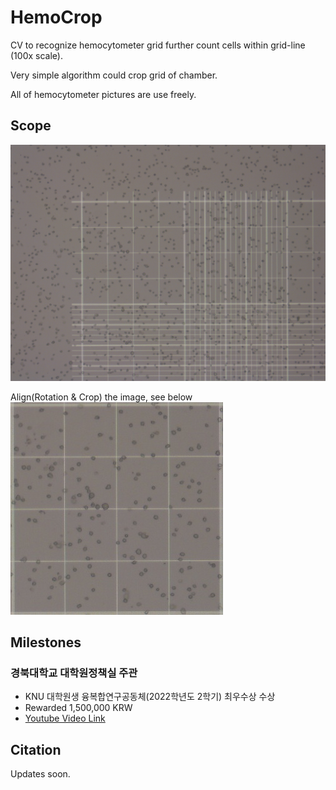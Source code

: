 # HemoCrop
CV to recognize hemocytometer grid further count cells within grid-line (100x scale).

Very simple algorithm could crop grid of chamber.

All of hemocytometer pictures are use freely.

## Scope
![hemo_grid](./img_hemo/20221008_image007.jpg)
</br>

Align(Rotation & Crop) the image, see below
</br>
![hemo_crop](./img_crop/Grid_5_20221008_image007.jpg)</br>

## Milestones
### 경북대학교 대학원정책실 주관
- KNU 대학원생 융복합연구공동체(2022학년도 2학기) 최우수상 수상
- Rewarded 1,500,000 KRW
- [Youtube Video Link][Ext1]

## Citation
Updates soon.

[Ext1]:https://www.youtube.com/live/WCEYZ2MnqMQ?si=DPl2egBpWaAHUCdS&t=3559
